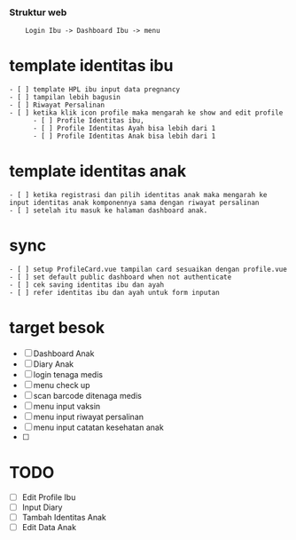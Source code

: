 ### Struktur web

        Login Ibu -> Dashboard Ibu -> menu 





# template identitas ibu
    - [ ] template HPL ibu input data pregnancy
    - [ ] tampilan lebih bagusin
    - [ ] Riwayat Persalinan
    - [ ] ketika klik icon profile maka mengarah ke show and edit profile
          - [ ] Profile Identitas ibu,
          - [ ] Profile Identitas Ayah bisa lebih dari 1
          - [ ] Profile Identitas Anak bisa lebih dari 1

# template identitas anak
    - [ ] ketika registrasi dan pilih identitas anak maka mengarah ke input identitas anak komponennya sama dengan riwayat persalinan
    - [ ] setelah itu masuk ke halaman dashboard anak.


# sync
    - [ ] setup ProfileCard.vue tampilan card sesuaikan dengan profile.vue
    - [ ] set default public dashboard when not authenticate
    - [ ] cek saving identitas ibu dan ayah
    - [ ] refer identitas ibu dan ayah untuk form inputan
  
  # target besok
- [ ] Dashboard Anak
- [ ] Diary Anak
- [ ] login tenaga medis
- [ ] menu check up
- [ ] scan barcode ditenaga medis
- [ ] menu input vaksin
- [ ] menu input riwayat persalinan
- [ ] menu input catatan kesehatan anak
- [ ] 


# TODO
 - [ ] Edit Profile Ibu
 - [ ] Input Diary
 - [ ] Tambah Identitas Anak
 - [ ] Edit Data Anak
